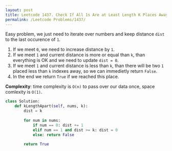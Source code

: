 ```yaml
---
layout: post
title: Leetcode 1437. Check If All 1s Are at Least Length K Places Away
permalink: /Leetcode Problems/1437/
---
```


Easy problem, we just need to iterate over numbers and keep distance `dist` to the last occurence of `1`.
1. If we meet `0`, we need to increase distance by `1`.
2. If we meet `1` and current distance is more or equal than `k`, than everything is OK and we need to update `dist = 0`.
3. If we meet `1` and current distance is less than `k`, than there will be two `1` placed less than `k` indexes away, so we can immedietly return `False`.
4. In the end we return `True` if we reached this place.

**Complexity**: time complexity is `O(n)` to pass over our data once, space comlexity is `O(1)`.

```python
class Solution:
    def kLengthApart(self, nums, k):
        dist = k
        
        for num in nums:
            if num == 0: dist += 1
            elif num == 1 and dist >= k: dist = 0
            else: return False
                
        return True
```